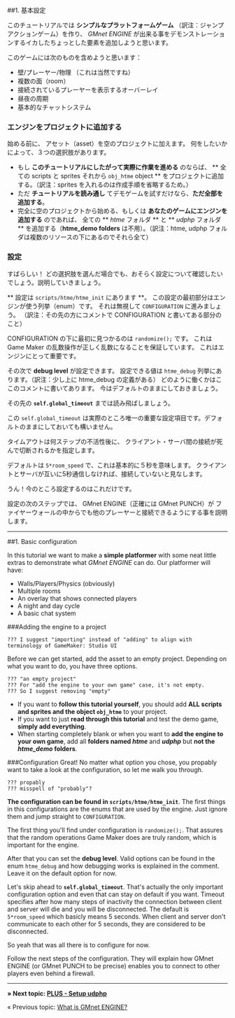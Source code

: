 ##1. 基本設定

このチュートリアルでは **シンプルなプラットフォームゲーム** （訳注：ジャンプアクションゲーム）を作り、
*GMnet ENGINE* が出来る事をデモンストレーションするイカしたちょっとした要素を追加しようと思います。

このゲームには次のものを含めようと思います：

* 壁/プレーヤー/物理 （これは当然ですね）
* 複数の面（room）
* 接続されているプレーヤーを表示するオーバーレイ
* 昼夜の周期
* 基本的なチャットシステム


### エンジンをプロジェクトに追加する

始める前に、
アセット（asset）を空のプロジェクトに加えます。
何をしたいかによって、３つの選択肢があります。

* もし **このチュートリアルにしたがって実際に作業を進める** のならば、 ** 全ての scripts と sprites それから ``obj_htme`` object ** をプロジェクトに追加する。（訳注：sprites を入れるのは作成手順を省略するため。）
* ただ **チュートリアルを読み通し** てデモゲームを試すだけなら、**ただ全部を追加する**。
* 完全に空のプロジェクトから始める、もしくは **あなたのゲームにエンジンを追加する** のであれば、
全ての ** *htme* フォルダ ** と ** *udphp* フォルダ ** を追加する（**htme_demo folders** は不用）。（訳注：htme, udphp フォルダは複数のリソースの下にあるのでそれら全て）


### 設定

すばらしい！
どの選択肢を選んだ場合でも、おそらく設定について確認したいでしょう。説明していきましょう。

** 設定は ``scripts/htme/htme_init`` にあります **。
この設定の最初部分はエンジンが使う列挙（enum）です。
それは無視して ``CONFIGURATION`` に進みましょう。
（訳注：その先の方にコメントで CONFIGURATION と書いてある部分のこと）

CONFIGURATION の下に最初に見つかるのは ``randomize();`` です。
これは Game Maker の乱数操作が正しく乱数になることを保証しています。
これはエンジンにとって重要です。

その次で **debug level** が設定できます。
設定できる値は ``htme_debug`` 列挙にあります。（訳注：少し上に htme_debug の定義がある）
どのように働くかはここのコメントに書いてあります。
今はデフォルトのままにしておきましょう。

その先の **``self.global_timeout``** までは読み飛ばしましょう。

この ``self.global_timeout`` は実際のところ唯一の重要な設定項目です。デフォルトのままにしておいても構いません。

タイムアウトは何ステップの不活性後に、
クライアント・サーバ間の接続が死んで切断されるかを指定します。

デフォルトは ``5*room_speed`` で、これは基本的に５秒を意味します。
クライアントとサーバが互いに5秒通信しなければ、接続していないと見なします。

うん！今のところ設定するのはこれだけです。

設定の次のステップでは、
GMnet ENGINE（正確には GMnet PUNCH）が
ファイヤーウォールの中からでも他のプレーヤーと接続できるようにする事を説明します。

---

##1. Basic configuration

In this tutorial we want to make a **simple platformer** with some neat little extras to demonstrate what *GMnet ENGINE* can do.
Our platformer will have:

* Walls/Players/Physics (obviously)
* Multiple rooms
* An overlay that shows connected players
* A night and day cycle
* A basic chat system

###Adding the engine to a project

    ??? I suggest "importing" instead of "adding" to align with terminology of GameMaker: Studio UI

Before we can get started, add the asset to an empty project. Depending on what you want to do, you have three options.

    ??? "an empty project"
    ??? For "add the engine to your own game" case, it's not empty.
    ??? So I suggest removing "empty"

* If you want to **follow this tutorial yourself**, you should add **ALL scripts and sprites and the object ``obj_htme``** to your project.  
* If you want to just **read through this tutorial** and test the demo game, **simply add everything**. 
* When starting completely blank or when you want to **add the engine to your own game**, add all **folders named *htme*** and ***udphp*** but **not the *htme_demo* folders**.

###Configuration
Great! No matter what option you chose, you propably want to take a look at the configuration, so let me walk you through.

    ??? propably
    ??? misspell of "probably"?

**The configuration can be found in ``scripts/htme/htme_init``**. The first things in this configurations are the enums that are used by the engine. Just ignore them and jump straight to ``CONFIGURATION``.

The first thing you'll find under configuration is ``randomize();``. That assures that the random operations Game Maker does are truly random, which is important for the engine.

After that you can set the **debug level**. Valid options can be found in the enum ``htme_debug`` and how debugging works is explained in the comment. Leave it on the default option for now.

Let's skip ahead to **``self.global_timeout``**. That's actually the only important configuration option and even that can stay on default if you want. Timeout specifies after how many steps of inactivity the connection between client and server will die and you will be disconnected. The default is ``5*room_speed`` which basicly means 5 seconds. When client and server don't communicate to each other for 5 seconds, they are considered to be disconnected.

So yeah that was all there is to configure for now.  

Follow the next steps of the configuration. They will explain how GMnet ENGINE (or GMnet PUNCH to be precise) enables you to connect to other players even behind a firewall.

---

**» Next topic: [PLUS - Setup udphp](tutorial/2_udphp1)**

« Previous topic: [What is GMnet ENGINE?](tutorial/0_whatishtme)
